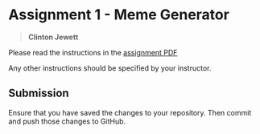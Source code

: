 # Assignment 1 - Meme Generator

> **Clinton Jewett**

Please read the instructions in the [assignment PDF](cpsc1520-assignment-1.pdf)

Any other instructions should be specified by your instructor.

## Submission

Ensure that you have saved the changes to your repository. Then commit and push those changes to GitHub.

